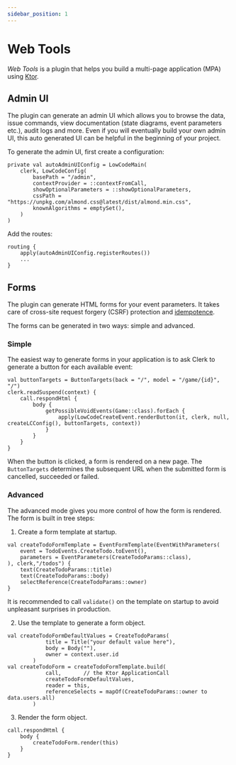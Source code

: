 ```yaml
---
sidebar_position: 1
---
```


# Web Tools

_Web Tools_ is a plugin that helps you build a multi-page application (MPA) using [Ktor](https://ktor.io/).

## Admin UI

The plugin can generate an admin UI which allows you to browse the data, issue commands,
view documentation (state diagrams, event parameters etc.), audit logs and more. Even if you will eventually 
build your own admin UI, this auto generated UI can be helpful in the beginning of your project.  

To generate the admin UI, first create a configuration:

```
private val autoAdminUIConfig = LowCodeMain(
    clerk, LowCodeConfig(
        basePath = "/admin",
        contextProvider = ::contextFromCall,
        showOptionalParameters = ::showOptionalParameters,
        cssPath = "https://unpkg.com/almond.css@latest/dist/almond.min.css",
        knownAlgorithms = emptySet(),
    )
)
```

Add the routes:
```
routing {
    apply(autoAdminUIConfig.registerRoutes())
    ...
}
```

## Forms

The plugin can generate HTML forms for your event parameters. It takes care of
cross-site request forgery (CSRF) protection and [idempotence](/docs/usage/commands#idempotence).

The forms can be generated in two ways: simple and advanced.

### Simple

The easiest way to generate forms in your application is to ask Clerk to generate 
a button for each available event:

```
val buttonTargets = ButtonTargets(back = "/", model = "/game/{id}", "/")
clerk.readSuspend(context) {
    call.respondHtml {
        body {
            getPossibleVoidEvents(Game::class).forEach {
                apply(LowCodeCreateEvent.renderButton(it, clerk, null, createLCConfig(), buttonTargets, context))
            }
        }
    }
}
```
When the button is clicked, a form is rendered on a new page. The `ButtonTargets` determines the subsequent URL when the
submitted form is cancelled, succeeded or failed.

### Advanced

The advanced mode gives you more control of how the form is rendered. The form is built in tree steps:

1. Create a form template at startup.

```
val createTodoFormTemplate = EventFormTemplate(EventWithParameters(
    event = TodoEvents.CreateTodo.toEvent(),
    parameters = EventParameters(CreateTodoParams::class),
), clerk,"/todos") {
    text(CreateTodoParams::title)
    text(CreateTodoParams::body)
    selectReference(CreateTodoParams::owner)
}
```
It is recommended to call `validate()` on the template on startup to avoid unpleasant surprises in production.

2. Use the template to generate a form object.

```
val createTodoFormDefaultValues = CreateTodoParams(
            title = Title("your default value here"),
            body = Body(""),
            owner = context.user.id
        )
val createTodoForm = createTodoFormTemplate.build(
            call,       // the Ktor ApplicationCall
            createTodoFormDefaultValues,
            reader = this,
            referenceSelects = mapOf(CreateTodoParams::owner to data.users.all)
        )
```

3. Render the form object.
```
call.respondHtml {
    body {
        createTodoForm.render(this)
    }
}
```


